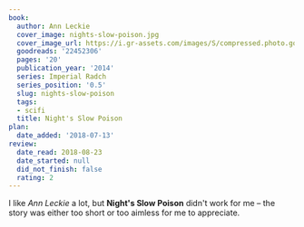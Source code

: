 ```yaml
---
book:
  author: Ann Leckie
  cover_image: nights-slow-poison.jpg
  cover_image_url: https://i.gr-assets.com/images/S/compressed.photo.goodreads.com/books/1418606162l/22452306._SX98_.jpg
  goodreads: '22452306'
  pages: '20'
  publication_year: '2014'
  series: Imperial Radch
  series_position: '0.5'
  slug: nights-slow-poison
  tags:
  - scifi
  title: Night's Slow Poison
plan:
  date_added: '2018-07-13'
review:
  date_read: 2018-08-23
  date_started: null
  did_not_finish: false
  rating: 2
---
```


I like *Ann Leckie* a lot, but **Night's Slow Poison** didn't work for me – the story was either too short or too aimless for me to appreciate.
